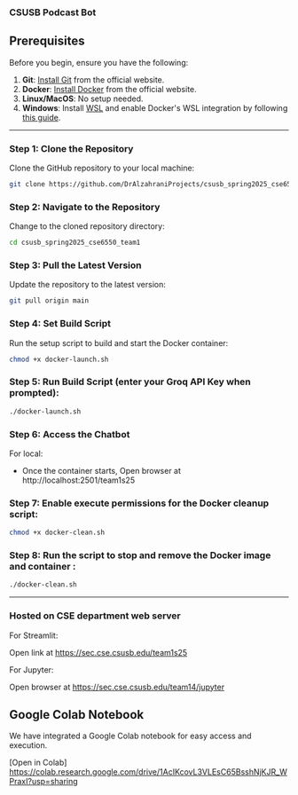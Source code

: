### CSUSB Podcast Bot

## Prerequisites

Before you begin, ensure you have the following:

1. **Git**: [Install Git](https://git-scm.com/) from the official website.
2. **Docker**: [Install Docker](https://www.docker.com) from the official website.
3. **Linux/MacOS**: No setup needed.
4. **Windows**: Install [WSL](https://learn.microsoft.com/en-us/windows/wsl/install) and enable Docker's WSL integration by following [this guide](https://docs.docker.com/desktop/windows/wsl/).

---

### Step 1: Clone the Repository

Clone the GitHub repository to your local machine:

```bash
git clone https://github.com/DrAlzahraniProjects/csusb_spring2025_cse6550_team1
```

### Step 2: Navigate to the Repository

Change to the cloned repository directory:

```bash
cd csusb_spring2025_cse6550_team1
```

### Step 3: Pull the Latest Version

Update the repository to the latest version:

```bash
git pull origin main
```

### Step 4: Set Build Script

Run the setup script to build and start the Docker container:

```bash
chmod +x docker-launch.sh
```

### Step 5: Run Build Script (enter your Groq API Key when prompted):

```bash
./docker-launch.sh
```

### Step 6: Access the Chatbot

For local:

- Once the container starts, Open browser at http://localhost:2501/team1s25


### Step 7: Enable execute permissions for the Docker cleanup script:

```bash
chmod +x docker-clean.sh
```

### Step 8: Run the script to stop and remove the Docker image and container :

```bash
./docker-clean.sh
```

---

### Hosted on CSE department web server

For Streamlit:

Open link at https://sec.cse.csusb.edu/team1s25

For Jupyter:

Open browser at https://sec.cse.csusb.edu/team14/jupyter


## Google Colab Notebook  

We have integrated a Google Colab notebook for easy access and execution.

[Open in Colab] https://colab.research.google.com/drive/1AcIKcovL3VLEsC65BsshNjKJR_WPraxI?usp=sharing
